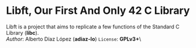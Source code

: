# Libft, Our First And Only 42 C Library
Libft is a project that aims to replicate a few functions of the Standard C Library (**libc**).\
_Author_: Alberto Díaz López (**adiaz-lo**)
`License`: **GPLv3+**\

